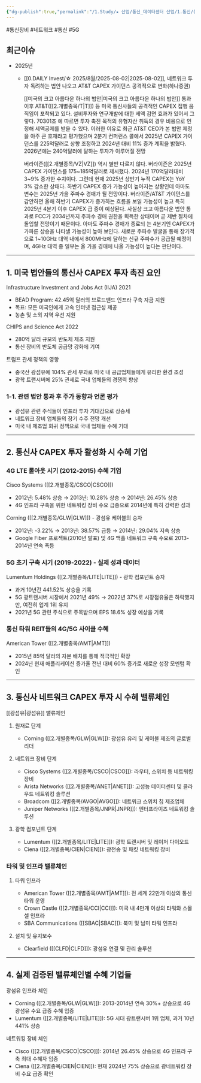```yaml
---
{"dg-publish":true,"permalink":"/1.Study/★ 산업/통신_데이터센터 산업/1.통신/통신 장비/","created":"2025-08-04T21:01:38.961+09:00","updated":"2025-08-06T13:39:15.231+09:00"}
---
```


#통신장비 #네트워크 #통신 #5G 

## 최근이슈

- 2025년
	- [[0.DAILY Invest/☆ 2025/8월/2025-08-02\|2025-08-02]], 네트워크 투자 독려하는 법안 나오고 AT&T CAPEX 가이던스 공격적으로 변화(하나증권)
	  
	  [[미국의 크고 아름다운 하나의 법안\|미국의 크고 아름다운 하나의 법안]] 통과 이후 AT&T([[2.개별종목/T\|T]]) 등 미국 통신사들의 공격적인 CAPEX 집행 움직임이 포착되고 있다. 설비투자와 연구개발에 대한 세액 감면 효과가 있어서 그렇다. 70301조 에 따르면 투자 촉진 목적의 유형자산 취득의 경우 비용으로 인정해 세액공제를 받을 수 있다. 이러한 이유로 최근 AT&T CEO가 본 법안 제정을 아주 큰 호재라고 평가했으며 2분기 컨퍼런스 콜에서 2025년 CAPEX 가이던스를 225억달러로 상향 조정하고 2024년 대비 11% 증가 계획을 밝혔다. 2026년에는 240억달러에 달하는 투자가 이루어질 전망
	  
	  버라이즌([[2.개별종목/VZ\|VZ]]) 역시 별반 다르지 않다. 버라이즌은 2025년 CAPEX 가이던스를 175~185억달러로 제시했다. 2024년 170억달러대비 3~9% 증가한 수치이다. 그런데 현재 2025년 상반기 누적 CAPEX는 YoY 3% 감소한 상태다. 하반기 CAPEX 증가 가능성이 높아지는 상황인데 아마도 변수는 2025년 가을 주파수 경매가 될 전망이다. 버라이즌/AT&T 가이던스를 감안하면 올해 하반기 CAPEX가 증가하는 흐름을 보일 가능성이 높고 특히 2025년 4분기 이후 CAPEX 급 증이 예상된다. 사실상 크고 아름다운 법안 통과로 FCC가 2034년까지 주파수 경매 권한을 획득한 상태이며 곧 제반 절차에 돌입할 전망이기 때문이다. 아마도 주파수 경매가 종료되 는 4분기엔 CAPEX가 가파른 상승을 나타낼 가능성이 높아 보인다. 새로운 주파수 발굴을 통해 장기적으로 1~10GHz 대역 내에서 800MHz에 달하는 신규 주파수가 공급될 예정이며, 4GHz 대역 중 일부는 올 가을 경매에 나올 가능성이 높다는 판단이다.


---

## 1. 미국 법안들의 통신사 CAPEX 투자 촉진 요인

Infrastructure Investment and Jobs Act (IIJA) 2021

- BEAD Program: 42.45억 달러의 브로드밴드 인프라 구축 자금 지원
- 목표: 모든 미국인에게 고속 인터넷 접근성 제공
- 농촌 및 소외 지역 우선 지원

CHIPS and Science Act 2022

- 280억 달러 규모의 반도체 제조 지원
- 통신 장비의 반도체 공급망 강화에 기여

트럼프 관세 정책의 영향

- 중국산 광섬유에 104% 관세 부과로 미국 내 공급업체들에게 유리한 환경 조성
- 광학 트랜시버에 25% 관세로 국내 업체들의 경쟁력 향상

### 1-1. 관련 법안 통과 후 주가 동향과 언론 평가

- 광섬유 관련 주식들이 인프라 투자 기대감으로 상승세
- 네트워크 장비 업체들의 장기 수주 전망 개선
- 미국 내 제조업 회귀 정책으로 국내 업체들 수혜 기대

---

## 2. 통신사 CAPEX 투자 활성화 시 수혜 기업

### 4G LTE 롤아웃 시기 (2012-2015) 수혜 기업

Cisco Systems ([[2.개별종목/CSCO\|CSCO]])

- 2012년: 5.48% 상승 → 2013년: 10.28% 상승 → 2014년: 26.45% 상승
- 4G 인프라 구축을 위한 네트워킹 장비 수요 급증으로 2014년에 특히 강력한 성과

Corning ([[2.개별종목/GLW\|GLW]]) - 광섬유 케이블의 승자

- 2012년: -3.22% → 2013년: 38.57% 급등 → 2014년: 29.04% 지속 상승
- Google Fiber 프로젝트(2010년 발표) 및 4G 백홀 네트워크 구축 수요로 2013-2014년 연속 폭등

### 5G 초기 구축 시기 (2019-2022) - 실제 성과 데이터

Lumentum Holdings ([[2.개별종목/LITE\|LITE]]) - 광학 컴포넌트 승자

- 과거 10년간 441.52% 상승을 기록
- 5G 광트랜시버 시장에서 2021년 49% → 2022년 37%로 시장점유율은 하락했지만, 여전히 업계 1위 유지
- 2021년 5G 관련 주식으로 주목받으며 EPS 18.6% 성장 예상을 기록

### 통신 타워 REIT들의 4G/5G 사이클 수혜

American Tower ([[2.개별종목/AMT\|AMT]])

- 2015년 85억 달러의 자본 배치를 통해 적극적인 확장
- 2024년 현재 애플리케이션 증가율 전년 대비 60% 증가로 새로운 성장 모멘텀 확인

---

## 3. 통신사 네트워크 CAPEX 투자 시 수혜 밸류체인

 [[광섬유\|광섬유]] 밸류체인

1. 원재료 단계
    
    - Corning ([[2.개별종목/GLW\|GLW]]): 광섬유 유리 및 케이블 제조의 글로벌 리더

2. 네트워크 장비 단계
    
    - Cisco Systems ([[2.개별종목/CSCO\|CSCO]]): 라우터, 스위치 등 네트워킹 장비
    - Arista Networks ([[2.개별종목/ANET\|ANET]]): 고성능 데이터센터 및 클라우드 네트워킹 솔루션
    - Broadcom ([[2.개별종목/AVGO\|AVGO]]): 네트워크 스위치 칩 제조업체
    - Juniper Networks ([[2.개별종목/JNPR\|JNPR]]): 엔터프라이즈 네트워킹 솔루션

3. 광학 컴포넌트 단계
    
    - Lumentum ([[2.개별종목/LITE\|LITE]]): 광학 트랜시버 및 레이저 다이오드
    - Ciena ([[2.개별종목/CIEN\|CIEN]]): 광전송 및 패킷 네트워킹 장비

### 타워 및 인프라 밸류체인

1. 타워 인프라
    
    - American Tower ([[2.개별종목/AMT\|AMT]]): 전 세계 22만개 이상의 통신 타워 운영
    - Crown Castle ([[2.개별종목/CCI\|CCI]]): 미국 내 4만개 이상의 타워와 스몰셀 인프라
    - SBA Communications ([[SBAC\|SBAC]]): 북미 및 남미 타워 인프라

2. 설치 및 유지보수
    
    - Clearfield ([[CLFD\|CLFD]]): 광섬유 연결 및 관리 솔루션

---

## 4. 실제 검증된 밸류체인별 수혜 기업들

광섬유 인프라 체인

- Corning ([[2.개별종목/GLW\|GLW]]): 2013-2014년 연속 30%+ 상승으로 4G 광섬유 수요 급증 수혜 입증
- Lumentum ([[2.개별종목/LITE\|LITE]]): 5G 시대 광트랜시버 1위 업체, 과거 10년 441% 상승

네트워킹 장비 체인

- Cisco ([[2.개별종목/CSCO\|CSCO]]): 2014년 26.45% 상승으로 4G 인프라 구축 최대 수혜자 입증
- Ciena ([[2.개별종목/CIEN\|CIEN]]): 현재 2024년 75% 상승으로 광네트워킹 장비 수요 급증 확인